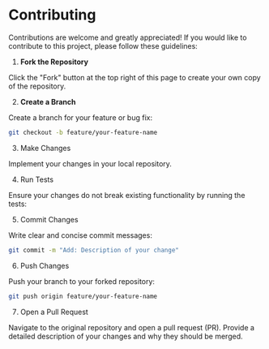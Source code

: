 # Contributing

Contributions are welcome and greatly appreciated! If you would like to contribute to this project, please follow these guidelines:

1. **Fork the Repository**

Click the "Fork" button at the top right of this page to create your own copy of the repository.

2. **Create a Branch**

Create a branch for your feature or bug fix:

```bash
git checkout -b feature/your-feature-name
```

3. Make Changes

Implement your changes in your local repository.

4. Run Tests

Ensure your changes do not break existing functionality by running the tests:

5. Commit Changes

Write clear and concise commit messages:

```bash
git commit -m "Add: Description of your change"
```

6. Push Changes

Push your branch to your forked repository:

```bash
git push origin feature/your-feature-name
```

7. Open a Pull Request

Navigate to the original repository and open a pull request (PR). Provide a detailed description of your changes and why they should be merged.
